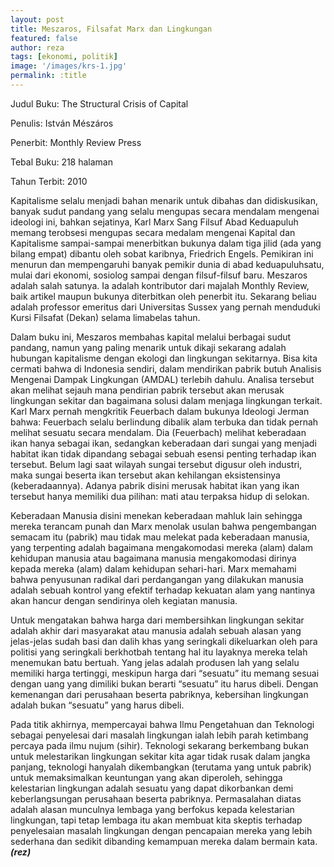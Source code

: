 ```yaml
---
layout: post
title: Meszaros, Filsafat Marx dan Lingkungan
featured: false
author: reza
tags: [ekonomi, politik]
image: '/images/krs-1.jpg'
permalink: :title
---
```


Judul Buku: The Structural Crisis of Capital

Penulis: István Mészáros

Penerbit: Monthly Review Press

Tebal Buku: 218 halaman

Tahun Terbit: 2010

Kapitalisme selalu menjadi bahan menarik untuk dibahas dan didiskusikan, banyak sudut pandang yang selalu mengupas secara mendalam mengenai ideologi ini, bahkan sejatinya, Karl Marx Sang Filsuf Abad Keduapuluh memang terobsesi mengupas secara medalam mengenai Kapital dan Kapitalisme sampai-sampai menerbitkan bukunya dalam tiga jilid (ada yang bilang empat) dibantu oleh sobat karibnya, Friedrich Engels. Pemikiran ini menurun dan mempengaruhi banyak pemikir dunia di abad keduapuluhsatu, mulai dari ekonomi, sosiolog sampai dengan filsuf-filsuf baru. Meszaros adalah salah satunya. Ia adalah kontributor dari majalah Monthly Review, baik artikel maupun bukunya diterbitkan oleh penerbit itu. Sekarang beliau adalah professor emeritus dari Universitas Sussex yang pernah menduduki Kursi Filsafat (Dekan) selama limabelas tahun.

Dalam buku ini, Meszaros membahas kapital melalui berbagai sudut pandang, namun yang paling menarik untuk dikaji sekarang adalah hubungan kapitalisme dengan ekologi dan lingkungan sekitarnya. Bisa kita cermati bahwa di Indonesia sendiri, dalam mendirikan pabrik butuh Analisis Mengenai Dampak Lingkungan (AMDAL) terlebih dahulu. Analisa tersebut akan melihat sejauh mana pendirian pabrik tersebut akan merusak lingkungan sekitar dan bagaimana solusi dalam menjaga lingkungan terkait. Karl Marx pernah mengkritik Feuerbach dalam bukunya Ideologi Jerman bahwa: Feuerbach selalu berlindung dibalik alam terbuka dan tidak pernah melihat sesuatu secara mendalam. Dia (Feuerbach) melihat keberadaan ikan hanya sebagai ikan, sedangkan keberadaan dari sungai yang menjadi habitat ikan tidak dipandang sebagai sebuah esensi penting terhadap ikan tersebut. Belum lagi saat wilayah sungai tersebut digusur oleh industri, maka sungai beserta ikan tersebut akan kehilangan eksistensinya (keberadaannya). Adanya pabrik disini merusak habitat ikan yang ikan tersebut hanya memiliki dua pilihan: mati atau terpaksa hidup di selokan.

Keberadaan Manusia disini menekan keberadaan mahluk lain sehingga mereka terancam punah dan Marx menolak usulan bahwa pengembangan semacam itu (pabrik) mau tidak mau melekat pada keberadaan manusia, yang terpenting adalah bagaimana mengakomodasi mereka (alam) dalam kehidupan manusia atau bagaimana manusia mengakomodasi dirinya kepada mereka (alam) dalam kehidupan sehari-hari. Marx memahami bahwa penyusunan radikal dari perdangangan yang dilakukan manusia adalah sebuah kontrol yang efektif terhadap kekuatan alam yang nantinya akan hancur dengan sendirinya oleh kegiatan manusia.

Untuk mengatakan bahwa harga dari membersihkan lingkungan sekitar adalah akhir dari masyarakat atau manusia adalah sebuah alasan yang jelas-jelas sudah basi dan dalih khas yang seringkali dikeluarkan oleh para politisi yang seringkali berkhotbah tentang hal itu layaknya mereka telah menemukan batu bertuah. Yang jelas adalah produsen lah yang selalu memiliki harga tertinggi, meskipun harga dari “sesuatu” itu memang sesuai dengan uang yang dimiliki bukan berarti “sesuatu” itu harus dibeli. Dengan kemenangan dari perusahaan beserta pabriknya, kebersihan lingkungan adalah bukan “sesuatu” yang harus dibeli.

Pada titik akhirnya, mempercayai bahwa Ilmu Pengetahuan dan Teknologi sebagai penyelesai dari masalah lingkungan ialah lebih parah ketimbang percaya pada ilmu nujum (sihir). Teknologi sekarang berkembang bukan untuk melestarikan lingkungan sekitar kita agar tidak rusak dalam jangka panjang, teknologi hanyalah dikembangkan (terutama yang untuk pabrik) untuk memaksimalkan keuntungan yang akan diperoleh, sehingga kelestarian lingkungan adalah sesuatu yang dapat dikorbankan demi keberlangsungan perusahaan beserta pabriknya. Permasalahan diatas adalah alasan munculnya lembaga yang berfokus kepada kelestarian lingkungan, tapi tetap lembaga itu akan membuat kita skeptis terhadap penyelesaian masalah lingkungan dengan pencapaian mereka yang lebih sederhana dan sedikit dibanding kemampuan mereka dalam bermain kata. **_(rez)_**
